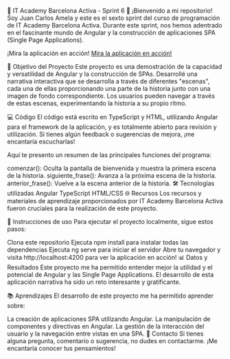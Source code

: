 🚀 IT Academy Barcelona Activa - Sprint 6 🚀
¡Bienvenido a mi repositorio! Soy Juan Carlos Amela y este es el sexto sprint del curso de programación de IT Academy Barcelona Activa. Durante este sprint, nos hemos adentrado en el fascinante mundo de Angular y la construcción de aplicaciones SPA (Single Page Applications).

¡Mira la aplicación en acción! [Mira la aplicación en acción!](https://JcAmela.github.io/Sprint-6-ItAcademy.github.io/)

🎯 Objetivo del Proyecto
Este proyecto es una demostración de la capacidad y versatilidad de Angular y la construcción de SPAs. Desarrollé una narrativa interactiva que se desarrolla a través de diferentes "escenas", cada una de ellas proporcionando una parte de la historia junto con una imagen de fondo correspondiente. Los usuarios pueden navegar a través de estas escenas, experimentando la historia a su propio ritmo.

💻 Código
El código está escrito en TypeScript y HTML, utilizando Angular para el framework de la aplicación, y es totalmente abierto para revisión y utilización. Si tienes algún feedback o sugerencias de mejora, ¡me encantaría escucharlas!

Aquí te presento un resumen de las principales funciones del programa:

comenzar(): Oculta la pantalla de bienvenida y muestra la primera escena de la historia.
siguiente_frase(): Avanza a la próxima escena de la historia.
anterior_frase(): Vuelve a la escena anterior de la historia.
🛠️ Tecnologías utilizadas
Angular
TypeScript
HTML/CSS
🌐 Recursos
Los recursos y materiales de aprendizaje proporcionados por IT Academy Barcelona Activa fueron cruciales para la realización de este proyecto.

🚦 Instrucciones de uso
Para ejecutar el proyecto localmente, sigue estos pasos:

Clona este repositorio
Ejecuta npm install para instalar todas las dependencias
Ejecuta ng serve para iniciar el servidor
Abre tu navegador y visita http://localhost:4200 para ver la aplicación en acción!
📊 Datos y Resultados
Este proyecto me ha permitido entender mejor la utilidad y el potencial de Angular y las Single Page Applications. El desarrollo de esta aplicación narrativa ha sido un reto interesante y gratificante.

📚 Aprendizajes
El desarrollo de este proyecto me ha permitido aprender sobre:

La creación de aplicaciones SPA utilizando Angular.
La manipulación de componentes y directivas en Angular.
La gestión de la interacción del usuario y la navegación entre vistas en una SPA.
📧 Contacto
Si tienes alguna pregunta, comentario o sugerencia, no dudes en contactarme. ¡Me encantaría conocer tus pensamientos!
